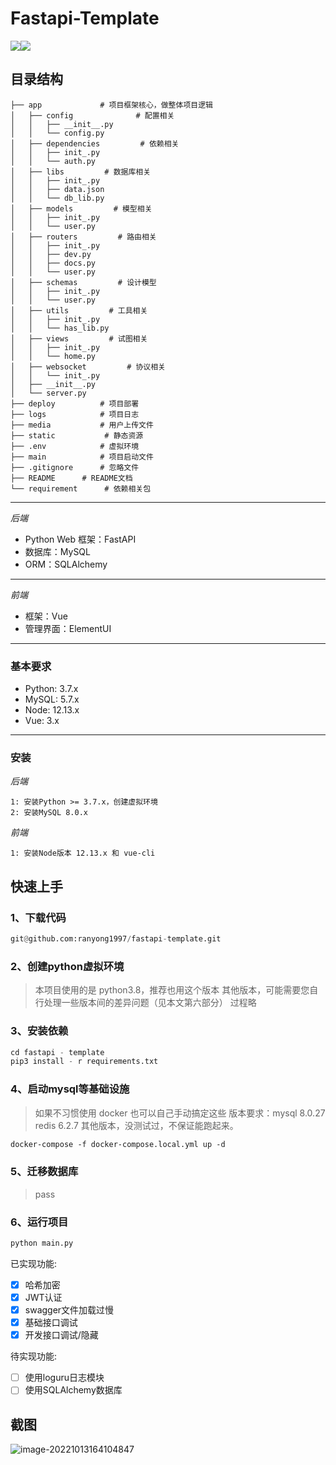 # Fastapi-Template

[![](https://img.shields.io/badge/Python-3.8-red.svg)](https://www.python.org/downloads)[![](https://img.shields.io/badge/FastAPI-0.75-yellowgreen.svg)](https://fastapi.tiangolo.com/)

## 目录结构

```
├── app	            # 项目框架核心，做整体项目逻辑
│   ├── config              # 配置相关
│   │   ├── __init__.py
│   │   └── config.py 
│   ├── dependencies         # 依赖相关
│   │   ├── init_.py
│   │   └── auth.py
│   ├── libs         # 数据库相关 
│   │   ├── init_.py
│   │   ├── data.json
│   │   └── db_lib.py
│   ├── models         # 模型相关 
│   │   ├── init_.py
│   │   └── user.py
│   ├── routers         # 路由相关 
│   │   ├── init_.py
│   │   ├── dev.py
│   │   ├── docs.py
│   │   └── user.py
│   ├── schemas         # 设计模型
│   │   ├── init_.py
│   │   └── user.py
│   ├── utils         # 工具相关
│   │   ├── init_.py
│   │   └── has_lib.py
│   ├── views         # 试图相关
│   │   ├── init_.py
│   │   └── home.py
│   ├── websocket         # 协议相关
│   │   └── init_.py
│   ├── __init__.py
│   └── server.py
├── deploy	        # 项目部署
├── logs	        # 项目日志
├── media	        # 用户上传文件
├── static           # 静态资源
├── .env	        # 虚拟环境
├── main	        # 项目启动文件
├── .gitignore      # 忽略文件
├── README      # README文档
└── requirement      # 依赖相关包
```

---
*后端*

* Python Web 框架：FastAPI
* 数据库：MySQL
* ORM：SQLAlchemy

---
*前端*

* 框架：Vue
* 管理界面：ElementUI

---

### 基本要求

* Python: 3.7.x
* MySQL: 5.7.x
* Node: 12.13.x
* Vue: 3.x

---

### 安装

*后端*

```
1: 安装Python >= 3.7.x，创建虚拟环境
2: 安装MySQL 8.0.x
```

*前端*

```
1: 安装Node版本 12.13.x 和 vue-cli
```

## 快速上手

### 1、下载代码

```python
git@github.com:ranyong1997/fastapi-template.git
```

### 2、创建python虚拟环境

> 本项目使用的是 python3.8，推荐也用这个版本 其他版本，可能需要您自行处理一些版本间的差异问题（见本文第六部分） 过程略

### 3、安装依赖

```python
cd fastapi - template
pip3 install - r requirements.txt
```
### 4、启动mysql等基础设施
> 如果不习惯使用 docker 也可以自己手动搞定这些
版本要求：mysql 8.0.27 redis 6.2.7
其他版本，没测试过，不保证能跑起来。
```dockerfile
docker-compose -f docker-compose.local.yml up -d
```
### 5、迁移数据库
>pass
### 6、运行项目
```python
python main.py
```
已实现功能:
- [x] 哈希加密
- [x] JWT认证 
- [x] swagger文件加载过慢
- [X] 基础接口调试
- [X] 开发接口调试/隐藏

待实现功能:
- [ ] 使用loguru日志模块
- [ ] 使用SQLAlchemy数据库
## 截图
![image-20221013164104847](https://cdn.jsdelivr.net/gh/ranyong1997/image_collect@main/img/202210131641293.png)
